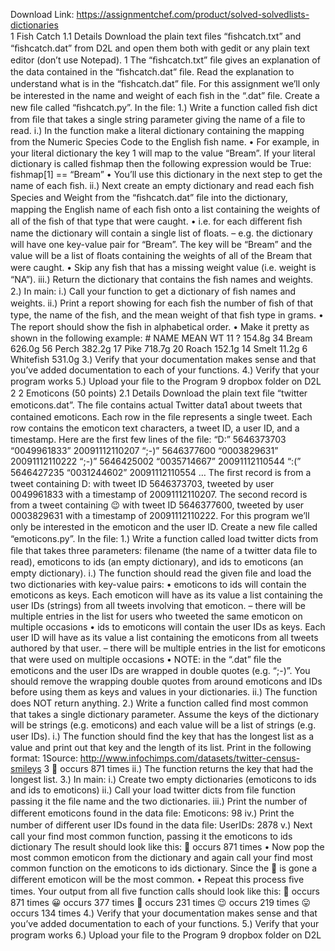 Download Link: https://assignmentchef.com/product/solved-solvedlists-dictionaries
<br>
1 Fish Catch 1.1 Details Download the plain text ﬁles “ﬁshcatch.txt” and “ﬁshcatch.dat” from D2L and open them both with gedit or any plain text editor (don’t use Notepad). 1 The “ﬁshcatch.txt” ﬁle gives an explanation of the data contained in the “ﬁshcatch.dat” ﬁle. Read the explanation to understand what is in the “ﬁshcatch.dat” ﬁle. For this assignment we’ll only be interested in the name and weight of each ﬁsh in the “.dat” ﬁle. Create a new ﬁle called “ﬁshcatch.py”. In the ﬁle: 1.) Write a function called ﬁsh dict from ﬁle that takes a single string parameter giving the name of a ﬁle to read. i.) In the function make a literal dictionary containing the mapping from the Numeric Species Code to the English ﬁsh name. • For example, in your literal dictionary the key 1 will map to the value “Bream”. If your literal dictionary is called fishmap then the following expression would be True: fishmap[1] == “Bream” • You’ll use this dictionary in the next step to get the name of each ﬁsh. ii.) Next create an empty dictionary and read each ﬁsh Species and Weight from the “ﬁshcatch.dat” ﬁle into the dictionary, mapping the English name of each ﬁsh onto a list containing the weights of all of the ﬁsh of that type that were caught. • i.e. for each diﬀerent ﬁsh name the dictionary will contain a single list of ﬂoats. – e.g. the dictionary will have one key-value pair for “Bream”. The key will be “Bream” and the value will be a list of ﬂoats containing the weights of all of the Bream that were caught. • Skip any ﬁsh that has a missing weight value (i.e. weight is “NA”). iii.) Return the dictionary that contains the ﬁsh names and weights. 2.) In main: i.) Call your function to get a dictionary of ﬁsh names and weights. ii.) Print a report showing for each ﬁsh the number of ﬁsh of that type, the name of the ﬁsh, and the mean weight of that ﬁsh type in grams. • The report should show the ﬁsh in alphabetical order. • Make it pretty as shown in the following example: # NAME MEAN WT 11 ? 154.8g 34 Bream 626.0g 56 Perch 382.2g 17 Pike 718.7g 20 Roach 152.1g 14 Smelt 11.2g 6 Whitefish 531.0g 3.) Verify that your documentation makes sense and that you’ve added documentation to each of your functions. 4.) Verify that your program works 5.) Upload your ﬁle to the Program 9 dropbox folder on D2L 2 2 Emoticons (50 points) 2.1 Details Download the plain text ﬁle “twitter emoticons.dat”. The ﬁle contains actual Twitter data1 about tweets that contained emoticons. Each row in the ﬁle represents a single tweet. Each row contains the emoticon text characters, a tweet ID, a user ID, and a timestamp. Here are the ﬁrst few lines of the ﬁle: “D:” 5646373703 “0049961833” 20091112110207 “;-)” 5646377600 “0003829631” 20091112110222 “;-)” 5646425002 “0035714667” 20091112110544 “:(” 5646427235 “0031244602” 20091112110554 … The ﬁrst record is from a tweet containing D: with tweet ID 5646373703, tweeted by user 0049961833 with a timestamp of 20091112110207. The second record is from a tweet containing &#x1f609; with tweet ID 5646377600, tweeted by user 0003829631 with a timestamp of 20091112110222. For this program we’ll only be interested in the emoticon and the user ID. Create a new ﬁle called “emoticons.py”. In the ﬁle: 1.) Write a function called load twitter dicts from ﬁle that takes three parameters: filename (the name of a twitter data ﬁle to read), emoticons to ids (an empty dictionary), and ids to emoticons (an empty dictionary). i.) The function should read the given ﬁle and load the two dictionaries with key-value pairs: • emoticons to ids will contain the emoticons as keys. Each emoticon will have as its value a list containing the user IDs (strings) from all tweets involving that emoticon. – there will be multiple entries in the list for users who tweeted the same emoticon on multiple occasions • ids to emoticons will contain the user IDs as keys. Each user ID will have as its value a list containing the emoticons from all tweets authored by that user. – there will be multiple entries in the list for emoticons that were used on multiple occasions • NOTE: in the “.dat” ﬁle the emoticons and the user IDs are wrapped in double quotes (e.g. “;-)”. You should remove the wrapping double quotes from around emoticons and IDs before using them as keys and values in your dictionaries. ii.) The function does NOT return anything. 2.) Write a function called ﬁnd most common that takes a single dictionary parameter. Assume the keys of the dictionary will be strings (e.g. emoticons) and each value will be a list of strings (e.g. user IDs). i.) The function should ﬁnd the key that has the longest list as a value and print out that key and the length of its list. Print in the following format: 1Source: http://www.infochimps.com/datasets/twitter-census-smileys 3 &#x1f642; occurs 871 times ii.) The function returns the key that had the longest list. 3.) In main: i.) Create two empty dictionaries (emoticons to ids and ids to emoticons) ii.) Call your load twitter dicts from file function passing it the ﬁle name and the two dictionaries. iii.) Print the number of diﬀerent emoticons found in the data ﬁle: Emoticons: 98 iv.) Print the number of diﬀerent user IDs found in the data ﬁle: UserIDs: 2878 v.) Next call your find most common function, passing it the emoticons to ids dictionary The result should look like this: &#x1f642; occurs 871 times • Now pop the most common emoticon from the dictionary and again call your find most common function on the emoticons to ids dictionary. Since the &#x1f642; is gone a diﬀerent emoticon will be the most common. • Repeat this process ﬁve times. Your output from all ﬁve function calls should look like this: &#x1f642; occurs 871 times &#x1f600; occurs 377 times &#x1f641; occurs 231 times &#x1f609; occurs 219 times &#x1f61b; occurs 134 times 4.) Verify that your documentation makes sense and that you’ve added documentation to each of your functions. 5.) Verify that your program works 6.) Upload your ﬁle to the Program 9 dropbox folder on D2L